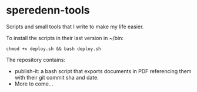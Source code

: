 speredenn-tools
===============

Scripts and small tools that I write to make my life easier.

To install the scripts in their last version in ~/bin:

    chmod +x deploy.sh && bash deploy.sh

The repository contains:

* publish-it: a bash script that exports documents in PDF referencing
  them with their git commit sha and date.
* More to come...
